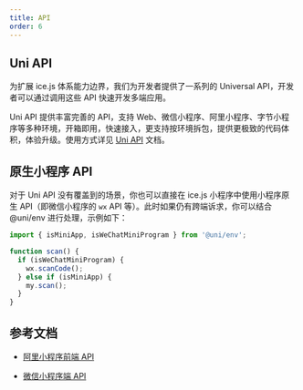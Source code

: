 ```yaml
---
title: API
order: 6
---
```


## Uni API

为扩展 ice.js 体系能力边界，我们为开发者提供了一系列的 Universal API，开发者可以通过调用这些 API 快速开发多端应用。

Uni API 提供丰富完善的 API，支持 Web、微信小程序、阿里小程序、字节小程序等多种环境，开箱即用，快速接入，更支持按环境拆包，提供更极致的代码体积，体验升级。使用方式详见 [Uni API](https://universal-api.js.org/) 文档。

## 原生小程序 API
对于 Uni API 没有覆盖到的场景，你也可以直接在 ice.js 小程序中使用小程序原生 API（即微信小程序的 `wx` API 等）。此时如果仍有跨端诉求，你可以结合 @uni/env 进行处理，示例如下：

```js
import { isMiniApp, isWeChatMiniProgram } from '@uni/env';

function scan() {
  if (isWeChatMiniProgram) {
    wx.scanCode();
  } else if (isMiniApp) {
    my.scan();
  }
}
```

## 参考文档

- [阿里小程序前端 API](https://opendocs.alipay.com/mini/api/vzt2xm)

- [微信小程序端 API](https://developers.weixin.qq.com/miniprogram/dev/api/)

